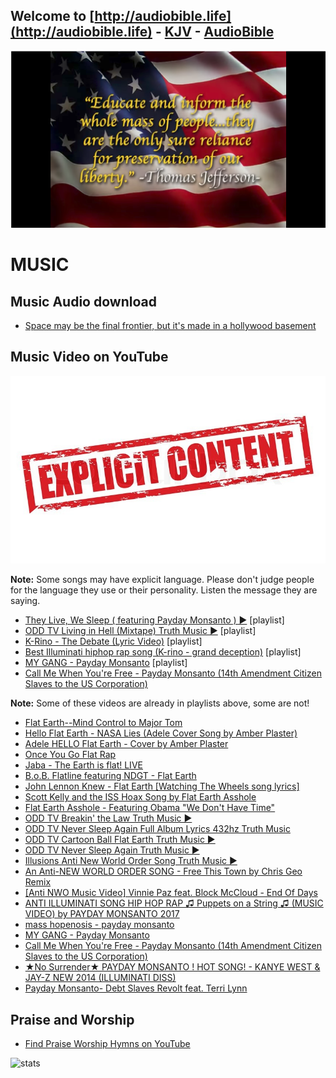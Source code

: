 ## Welcome to [http://audiobible.life](http://audiobible.life) - [KJV](https://github.com/AudioBible/KJV) - [AudioBible](https://github.com/AudioBible/AudioBible)

[![thomas-jefferson-educate-and-inform-the-masses-quote](images/thomas-jefferson-educate-and-inform-the-masses-quote.png)](https://www.youtube.com/watch?v=72Lrz0khXP0)

MUSIC
=====

## Music Audio download

- [Space may be the final frontier, but it's made in a hollywood basement](audiobible/space.m4a)


## Music Video on YouTube

![12004556-explicit-content](images/12004556-explicit-content.jpg)

**Note:** Some songs may have explicit language. Please don't judge people for the language they use or their personality. Listen the message they are saying.

- [They Live, We Sleep ( featuring Payday Monsanto ) ▶️️️](https://www.youtube.com/watch?v=u7SfFRQjMFY&list=RDu7SfFRQjMFY) [playlist]
- [ODD TV Living in Hell (Mixtape) Truth Music ▶️️](https://www.youtube.com/watch?v=CqrN8iOMg5k&list=PLm6Vq0bTTCDj1ljFwK9lJnRbJW_CVmlv5) [playlist]
- [K-Rino - The Debate (Lyric Video)](https://www.youtube.com/watch?v=MDT_MKUVgLI&list=RDMDT_MKUVgLI) [playlist]
- [Best Illuminati hiphop rap song (K-rino - grand deception)](https://www.youtube.com/watch?v=z_w_2QH6svM&list=RDz_w_2QH6svM) [playlist]
- [MY GANG - Payday Monsanto](https://www.youtube.com/watch?v=RNjihsm5pQE&list=RDRNjihsm5pQE) [playlist]
- [Call Me When You're Free - Payday Monsanto (14th Amendment Citizen Slaves to the US Corporation)](https://www.youtube.com/watch?v=5PuuXkCT48c&list=RD5PuuXkCT48c)

**Note:** Some of these videos are already in playlists above, some are not!

- [Flat Earth--Mind Control to Major Tom](https://www.youtube.com/watch?v=164YdQvRDgE)
- [Hello Flat Earth - NASA Lies (Adele Cover Song by Amber Plaster)](https://www.youtube.com/watch?v=l2nCui9aU2w)
- [Adele HELLO Flat Earth - Cover by Amber Plaster](https://www.youtube.com/watch?v=7OM5YMNr9Ck)
- [Once You Go Flat Rap](https://www.youtube.com/watch?v=O2tG8PGySVI)
- [Jaba - The Earth is flat! LIVE](https://www.youtube.com/watch?v=hMHIiqi8Xoo)
- [B.o.B. Flatline featuring NDGT - Flat Earth](https://www.youtube.com/watch?v=hCA8HofWsxc)
- [John Lennon Knew - Flat Earth [Watching The Wheels song lyrics]](https://www.youtube.com/watch?v=w1w4CYiDtNY)
- [Scott Kelly and the ISS Hoax Song by Flat Earth Asshole](https://www.youtube.com/watch?v=z8AhqUyumnY)
- [Flat Earth Asshole - Featuring Obama "We Don't Have Time"](https://www.youtube.com/watch?v=fjEuUvnMfWc)
- [ODD TV Breakin' the Law Truth Music ▶️️](https://www.youtube.com/watch?v=88RtEzrABJg)
- [ODD TV Never Sleep Again Full Album Lyrics 432hz Truth Music](https://www.youtube.com/watch?v=TlTR7QQZQ8I)
- [ODD TV Cartoon Ball Flat Earth Truth Music ▶️️](https://www.youtube.com/watch?v=CGUWYUtozTk)
- [ODD TV Never Sleep Again Truth Music ▶️️](https://www.youtube.com/watch?v=IexDv9CH300)
- [Illusions Anti New World Order Song Truth Music ▶️️](https://www.youtube.com/watch?v=C4vLhn0ge8M)
- [An Anti-NEW WORLD ORDER SONG - Free This Town by Chris Geo Remix](https://www.youtube.com/watch?v=4fMg-jfDL1o)
- [[Anti NWO Music Video] Vinnie Paz feat. Block McCloud - End Of Days](https://www.youtube.com/watch?v=bfO8vAjUrcQ)
- [ANTI ILLUMINATI SONG HIP HOP RAP ♫ Puppets on a String ♫ (MUSIC VIDEO) by PAYDAY MONSANTO 2017](https://www.youtube.com/watch?v=iVGThNTs8Gw)
- [mass hopenosis - payday monsanto](https://www.youtube.com/watch?v=NOSu6uMzL44)
- [MY GANG - Payday Monsanto](https://www.youtube.com/watch?v=RNjihsm5pQE)
- [Call Me When You're Free - Payday Monsanto (14th Amendment Citizen Slaves to the US Corporation)](https://www.youtube.com/watch?v=5PuuXkCT48c)
- [★No Surrender★ PAYDAY MONSANTO ! HOT SONG! - KANYE WEST & JAY-Z NEW 2014 (ILLUMINATI DISS)](https://www.youtube.com/watch?v=363-JaQBmtQ)
- [Payday Monsanto- Debt Slaves Revolt feat. Terri Lynn](https://www.youtube.com/watch?v=4YOGULrxmmE)

## Praise and Worship

- [Find Praise Worship Hymns on YouTube](https://www.youtube.com/results?search_query=praise+worship+hymns)

![stats](https://c.statcounter.com/11394982/0/c560f991/0/)
